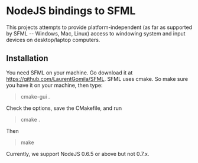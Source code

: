 NodeJS bindings to SFML
=======================

This projects attempts to provide platform-independent (as far as supported by SFML -- Windows, Mac, Linux) access to windowing system and input devices on desktop/laptop computers.

Installation
------------
You need SFML on your machine. Go download it at https://github.com/LaurentGomila/SFML.
SFML uses cmake. So make sure you have it on your machine, then type:
>
>cmake-gui .

Check the options, save the CMakefile, and run
>
>cmake .

Then
>
>make

Currently, we support NodeJS 0.6.5 or above but not 0.7.x.

